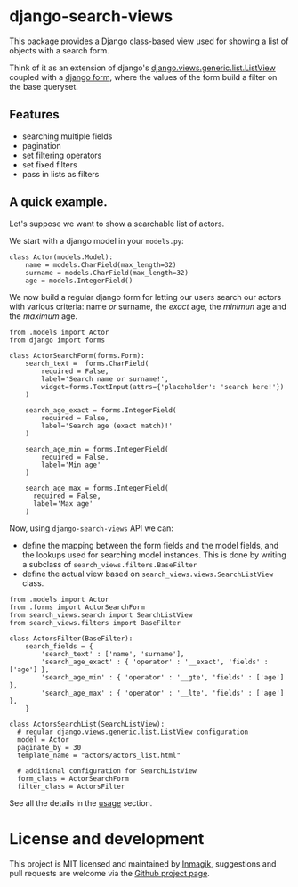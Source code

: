 # django-search-views

This package provides a Django class-based view used for showing a list of objects with a search form.

Think of it as an extension of django's [django.views.generic.list.ListView](https://docs.djangoproject.com/en/1.10/ref/class-based-views/generic-display/#django.views.generic.list.ListView) coupled with a [django form](https://docs.djangoproject.com/en/1.10/topics/forms/#the-django-form-class), where the values of the form build a filter on the base queryset.


## Features

- searching multiple fields
- pagination
- set filtering operators
- set fixed filters
- pass in lists as filters


## A quick example.

Let's suppose we want to show a searchable list of actors.

We start with a django model in your `models.py`:

```
class Actor(models.Model):
    name = models.CharField(max_length=32)
    surname = models.CharField(max_length=32)
    age = models.IntegerField()
```

We now build a regular django form for letting our users search our actors with various criteria:
name *or* surname, the *exact* age, the *minimun* age and the *maximum* age.

```
from .models import Actor
from django import forms

class ActorSearchForm(forms.Form):
    search_text =  forms.CharField(
        required = False,
        label='Search name or surname!',
        widget=forms.TextInput(attrs={'placeholder': 'search here!'})
    )

    search_age_exact = forms.IntegerField(
        required = False,
        label='Search age (exact match)!'
    )

    search_age_min = forms.IntegerField(
        required = False,
        label='Min age'
    )

    search_age_max = forms.IntegerField(
      required = False,
      label='Max age'
    )
```

Now, using `django-search-views` API we can:

- define the mapping between the form fields and the model fields, and the lookups
used for searching model instances. This is done by writing a subclass of `search_views.filters.BaseFilter`
- define the actual view based on `search_views.views.SearchListView` class.

```
from .models import Actor
from .forms import ActorSearchForm
from search_views.search import SearchListView
from search_views.filters import BaseFilter

class ActorsFilter(BaseFilter):
    search_fields = {
        'search_text' : ['name', 'surname'],
        'search_age_exact' : { 'operator' : '__exact', 'fields' : ['age'] },
        'search_age_min' : { 'operator' : '__gte', 'fields' : ['age'] },
        'search_age_max' : { 'operator' : '__lte', 'fields' : ['age'] },  
    }

class ActorsSearchList(SearchListView):
  # regular django.views.generic.list.ListView configuration
  model = Actor
  paginate_by = 30
  template_name = "actors/actors_list.html"

  # additional configuration for SearchListView
  form_class = ActorSearchForm
  filter_class = ActorsFilter
```

See all the details in the [usage](usage.md) section.


# License and development

This project is MIT licensed and maintained by [Inmagik](https://www.inmagik.com), suggestions and pull requests are welcome via the [Github project page](https://github.com/inmagik/django-search-views/issues).
